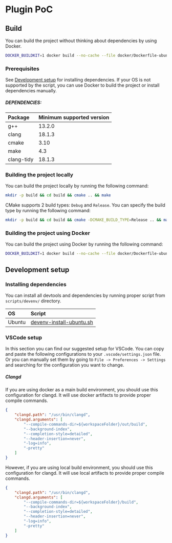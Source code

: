 # Plugin PoC

## Build

You can build the project without thinking about dependencies by using Docker.

```bash
DOCKER_BUILDKIT=1 docker build --no-cache --file docker/Dockerfile-ubuntu-devenv --output out .
```

### Prerequisites

See [Development setup](#development-setup) for installing dependencies.
If your OS is not supported by the script, you can use Docker to build the project or install dependencies manually.

##### DEPENDENCIES:

| Package    | Minimum supported version |
| :-----     | :------------------------ |
| g++        | 13.2.0                    |
| clang      | 18.1.3                    |
| cmake      | 3.10                      |
| make       | 4.3                       |
| clang-tidy | 18.1.3                    |

### Building the project locally

You can build the project locally by running the following command:

```bash
mkdir -p build && cd build && cmake .. && make
```

CMake supports 2 build types: `Debug` and `Release`. You can specify the build type by running the following command:

```bash
mkdir -p build && cd build && cmake -DCMAKE_BUILD_TYPE=Release .. && make
```

### Building the project using Docker

You can build the project using Docker by running the following command:

```bash
DOCKER_BUILDKIT=1 docker build --no-cache --file docker/Dockerfile-ubuntu-build --output out .
```

## Development setup

### Installing dependencies

You can install all devtools and dependencies by running proper script from `scripts/devenv/` directory.


| OS    | Script                                                               |
| :-----| :--------------------------------------------------------------------|
| Ubuntu| [devenv-install-ubuntu.sh](./scripts/devenv/devenv-install-ubuntu.sh)|

### VSCode setup

In this section you can find our suggested setup for VSCode. You can copy and paste the following configurations to your `.vscode/settings.json` file.
Or you can manually set them by going to `File -> Preferences -> Settings` and searching for the configuration you want to change.

##### Clangd

If you are using docker as a main build environment, you should use this configuration for clangd.
It will use docker artifacts to provide proper compile commands.

```json
{
    "clangd.path": "/usr/bin/clangd",
    "clangd.arguments": [
        "--compile-commands-dir=${workspaceFolder}/out/build",
        "--background-index",
        "--completion-style=detailed",
        "--header-insertion=never",
        "-log=info",
        "-pretty"
    ]
}
```

However, if you are using local build environment, you should use this configuration for clangd.
It will use local artifacts to provide proper compile commands.

```json
{
    "clangd.path": "/usr/bin/clangd",
    "clangd.arguments": [
        "--compile-commands-dir=${workspaceFolder}/build",
        "--background-index",
        "--completion-style=detailed",
        "--header-insertion=never",
        "-log=info",
        "-pretty"
    ]
}
```
